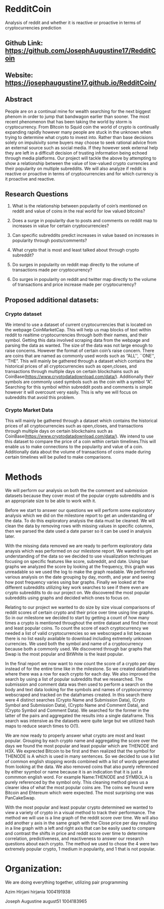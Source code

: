 # RedditCoin
Analysis of reddit and whether it is reactive or proactive in terms of cryptocurrencies prediction 

## Github Link: https://github.com/JosephAugustine17/RedditCoin 

## Website: https://josephaugustine17.github.io/RedditCoin/ 

## Abstract 

People are on a continual mine for wealth searching for the next biggest phenom in order to jump that bandwagon earlier than sooner. The most recent phenomenon that has been taking the world by storm is cryptocurrency.  From BItcoin to Squid coin the world of crypto is continually expanding rapidly however many people are stuck in the unknown when trying to determine what crypto to invest into. Rather than base decisions solely on impulsivity some buyers may choose to seek rational advice from an external source such as social media. If they however seek external help they are left in a difficult decision of trusting information being echoed through media platforms. Our project will tackle the above by attempting to show a relationship between the value of low-valued crypto currencies and their popularity on multiple subreddits. We will also analyze if reddit is reactive or proactive in terms of cryptocurrencies and for which currency is it proactive and reactive.

## Research Questions 
1. What is the relationship between popularity of coin’s mentioned on reddit and value of coins in the real world for low valued bitcoins?

2. Does a surge in popularity due to posts and comments  on reddit map to increases in value for certain cryptocurrencies?

3. Can specific subreddits predict increases in value based on increases in popularity through posts/comments?
 
4. What crypto that is most and least talked about through crypto subreddit?

5. Do surges in popularity on reddit map directly to the volume of transactions made per cryptocurrency?

6. Do surges in popularity on reddit and twitter  map directly to the volume of transactions and price increase  made per cryptocurrency?


## Proposed additional datasets:

### Crypto dataset 
We intend to use a dataset of current cryptocurrencies that is located on the webpage CoinMarketCap. This will help us map  blocks of text within reddit to  realtime cryptocurrencies through both their names, and their symbol. Getting this data involved scraping data from the webpage and parsing the data as wanted. The size of the data was not large enough to raise concerns. However the format of certain coin’s raise concern. There are coins that are named as commonly used words such as “ALL'', ``ONE'', ''THE”. This will mainly be gathered through a dataset which contains the historical prices of all cryptocurrencies such as open,closes, and transactions through multiple days on certain blockchains such as CoinBase(https://www.cryptodatadownload.com/data/). Additionally their symbols are commonly used symbols such as the coin with a symbol “A”. Searching for this symbol within subreddit posts and comments is simple however it will overcount very easily. This is why we will focus on subreddits that avoid this problem.  

### Crypto  Market Data
This will mainly be gathered through a dataset which contains the historical prices of all cryptocurrencies such as open,closes, and transactions through multiple days on certain blockchains such as CoinBase(https://www.cryptodatadownload.com/data/). We intend to use this  dataset to compare the price of a coin within certain timelines.This will enable us to make connections to the popularity and value of a coin. Additionally data about the volume of transactions of coins made during certain timelines will be pulled to make comparisons.


# Methods

We will perform our analysis on both the the comment and submission datasets because they cover most of the popular crypto subreddits and is an appropriate size to be able to work with it.

Before we start to answer our questions we will perform some exploratory analysis which we did on the milestone report to get an understanding of the data. To do this exploratory analysis the data must be cleaned. We will clean the data by removing rows with missing values in specific columns, then we parsed the date used a date parser so it can be used in analysis later.

With the missing data removed we are ready to perform exploratory data anaysis which was performed on our milestone report. We wanted to get an understanding of the data so we decided to use visualization techniques focusing on specific features like score, subreddit, and date. Using bar graphs we analyzed the score by looking at the frequency, this graph was unreadable so we used the log to make the graph readable. We performed various analysis on the date grouping by day, month, and year and seeing how post frequency varies using bar graphs. Finally we looked at the different subreddits utilizing key work searches to see if there even are crypto subreddits to do our project on. We discovered the most popular subreddits using graphs and decided which ones to focus on.

Relating to our project we wanted to do size by size visual comparisons of reddit scores of certain crypto and their price over time using line graphs. So in our milestone we decided to start by getting a count of how many times a crypto is mentioned throughout the entire dataset and find the most and least popular coins. To count the score of each cryptocurrency we needed a list of valid cryptocurrencies so we webscraped a list because there is no list easily available to download including extremely unknown currencies. We used both the symbol and name of a cryptocurrency because both a commonly used. We discovered through bar graphs that Swap is the most popular and BitWhite is the least popular.

In the final report we now want to now count the score of a crypto per day instead of for the entire time like in the milestone. So we created dataframes where there was a row for each crypto for each day. We also improved the search by using a list of popular subreddits that we researched. The submission and comment data was then used to perform a search on the body and text data looking for the symbols and names of cryptocurrency webscraped and tracked on the dataframes created. In this search there were 4 distinct searches (Crypto Name and Submission Data), (Cryto Symbol and Submission Data), (Crypto Name and Comment Data), and (Crypto Symbol and Comment Data). We searched for the former in the latter of the pairs and aggregated the results into a single dataframe. This search was intensive as the datasets were quite large but we utilized hash maps to reduce search times to O(1).

We are now ready to properly answer what crypto are most and least popular. Grouping by each crypto name and aggregating the score over the days we found the most popular and least popular which are THENODE and H3X. We exprected Bitcoin to be first and then realized that the symbol for THENODE is A which is used in many sentences. So we decided to use a list of common english stopping words combined with a list of words generated from looking at the data. We also removed coins that also purely referenced by either syymbol or name because it is an indication that it is just a commmon english word. For example Name:THENODE and SYMBOL:A is purely referenced by the symbol only. This cleaning method gives us a clearer idea of what the most popular coins are. The coins we found were Bitcoin and Ehtereum which were expected. The most surprising one was PanCakeSwap.

With the most popular and least popular crypto determined we wanted to view a variety of crypto in a visual method to track their performance. The method we will use is a line graph of the reddit score over time. We will also add another y axis in the same graph with the Close price per day resulting in a line graph with a left and right axis that can be easily used to compare and contrast the shifts in price and reddit score over time to determine correlation, predictiveness, and reactiveness to answer our research questions about each crypto. The method we used to chose the 4 were two extremely popular crypto, 1 medium in popularity, and 1 that is not popular.


# Organization: 

We are doing everything together, utilizing pair programming

Azim Hirjani hirjania 1004191938

Joseph Augustine august51 1004183965


